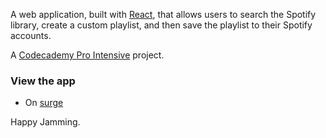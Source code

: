 A web application, built with [React](https://github.com/facebookincubator/create-react-app), that allows users to search the Spotify library, create a custom playlist, and then save the playlist to their Spotify accounts.


A [Codecademy Pro Intensive](https://pro.codecademy.com/) project.

### View the app

* On [surge](http://jammming-out.surge.sh)


Happy Jamming.
